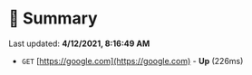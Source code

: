 # 📖 Summary
Last updated: **4/12/2021, 8:16:49 AM**

- `GET` [https://google.com](https://google.com) - **Up** (226ms)
